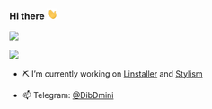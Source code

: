 ### Hi there <img src="https://github.com/ABSphreak/ABSphreak/blob/master/gifs/Hi.gif" width="20px" />

[![](https://github-readme-stats.vercel.app/api?username=mahbodhastam&show_icons=true&theme=ayu-mirage&hide=issues)](https://github.com/MahbodHastam/)

[![](https://github-readme-stats.vercel.app/api/top-langs/?username=mahbodhastam&theme=ayu-mirage&layout=compact)](https://github.com/MahbodHastam/)

- ⛏️ I’m currently working on [Linstaller](https://github.com/MahbodHastam/Linstaller) and [Stylism](https://github.com/MahbodHastam/Stylism)

- 📫 Telegram: [@DibDmini](https://t.me/DibDmini) 

<!--
- 🌱 I’m currently learning ...
- 👯 I’m looking to collaborate on ...
- 🤔 I’m looking for help with ...
- 💬 Ask me about ...
- 😄 Pronouns: ...
- ⚡ Fun fact: ...
-->
